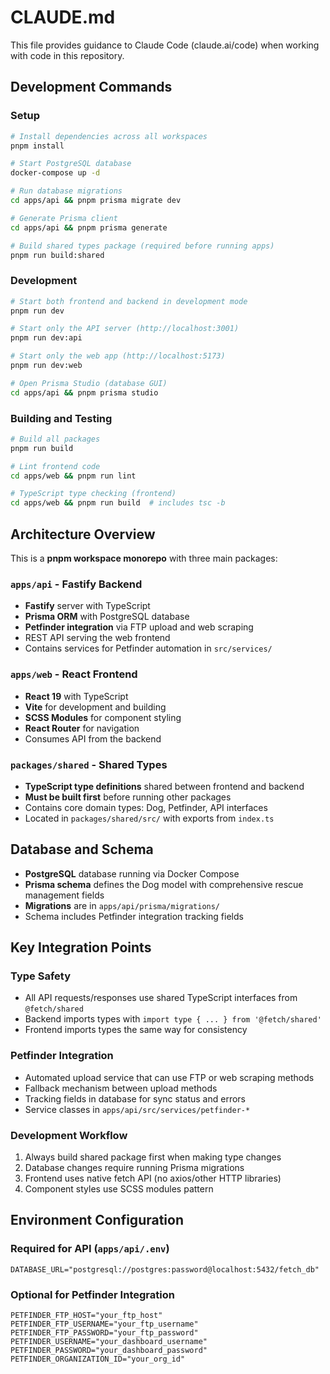 # CLAUDE.md

This file provides guidance to Claude Code (claude.ai/code) when working with code in this repository.

## Development Commands

### Setup

```bash
# Install dependencies across all workspaces
pnpm install

# Start PostgreSQL database
docker-compose up -d

# Run database migrations
cd apps/api && pnpm prisma migrate dev

# Generate Prisma client
cd apps/api && pnpm prisma generate

# Build shared types package (required before running apps)
pnpm run build:shared
```

### Development

```bash
# Start both frontend and backend in development mode
pnpm run dev

# Start only the API server (http://localhost:3001)
pnpm run dev:api

# Start only the web app (http://localhost:5173)
pnpm run dev:web

# Open Prisma Studio (database GUI)
cd apps/api && pnpm prisma studio
```

### Building and Testing

```bash
# Build all packages
pnpm run build

# Lint frontend code
cd apps/web && pnpm run lint

# TypeScript type checking (frontend)
cd apps/web && pnpm run build  # includes tsc -b
```

## Architecture Overview

This is a **pnpm workspace monorepo** with three main packages:

### `apps/api` - Fastify Backend

- **Fastify** server with TypeScript
- **Prisma ORM** with PostgreSQL database
- **Petfinder integration** via FTP upload and web scraping
- REST API serving the web frontend
- Contains services for Petfinder automation in `src/services/`

### `apps/web` - React Frontend

- **React 19** with TypeScript
- **Vite** for development and building
- **SCSS Modules** for component styling
- **React Router** for navigation
- Consumes API from the backend

### `packages/shared` - Shared Types

- **TypeScript type definitions** shared between frontend and backend
- **Must be built first** before running other packages
- Contains core domain types: Dog, Petfinder, API interfaces
- Located in `packages/shared/src/` with exports from `index.ts`

## Database and Schema

- **PostgreSQL** database running via Docker Compose
- **Prisma schema** defines the Dog model with comprehensive rescue management fields
- **Migrations** are in `apps/api/prisma/migrations/`
- Schema includes Petfinder integration tracking fields

## Key Integration Points

### Type Safety

- All API requests/responses use shared TypeScript interfaces from `@fetch/shared`
- Backend imports types with `import type { ... } from '@fetch/shared'`
- Frontend imports types the same way for consistency

### Petfinder Integration

- Automated upload service that can use FTP or web scraping methods
- Fallback mechanism between upload methods
- Tracking fields in database for sync status and errors
- Service classes in `apps/api/src/services/petfinder-*`

### Development Workflow

1. Always build shared package first when making type changes
2. Database changes require running Prisma migrations
3. Frontend uses native fetch API (no axios/other HTTP libraries)
4. Component styles use SCSS modules pattern

## Environment Configuration

### Required for API (`apps/api/.env`)

```env
DATABASE_URL="postgresql://postgres:password@localhost:5432/fetch_db"
```

### Optional for Petfinder Integration

```env
PETFINDER_FTP_HOST="your_ftp_host"
PETFINDER_FTP_USERNAME="your_ftp_username"
PETFINDER_FTP_PASSWORD="your_ftp_password"
PETFINDER_USERNAME="your_dashboard_username"
PETFINDER_PASSWORD="your_dashboard_password"
PETFINDER_ORGANIZATION_ID="your_org_id"
```
